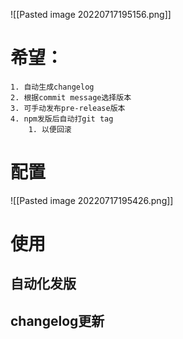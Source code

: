 ![[Pasted image 20220717195156.png]]

# 希望：
	1. 自动生成changelog
	2. 根据commit message选择版本
	3. 可手动发布pre-release版本
	4. npm发版后自动打git tag
		1. 以便回滚
# 配置
![[Pasted image 20220717195426.png]]
# 使用
## 自动化发版
## changelog更新
